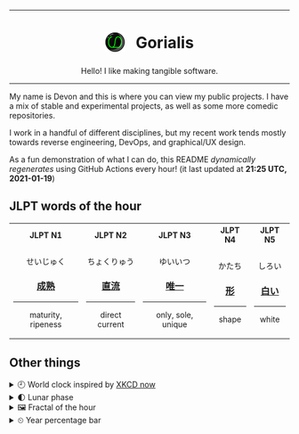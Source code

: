 ***

<h1 align="center">
<sub>
    <img src="readme/resources/avatar.png" height="36">
</sub>
&nbsp;
Gorialis
</h1>
<p align="center">
Hello! I like making tangible software.
</p>

***

My name is Devon and this is where you can view my public projects. I have a mix of stable and experimental projects, as well as some more comedic repositories.

I work in a handful of different disciplines, but my recent work tends mostly towards reverse engineering, DevOps, and graphical/UX design.

As a fun demonstration of what I can do, this README *dynamically regenerates* using GitHub Actions every hour! (it last updated at **21:25 UTC, 2021-01-19**)

<h2>JLPT words of the hour</h2>
<table>
    <tr>
        <th>JLPT N1</th>
        <th>JLPT N2</th>
        <th>JLPT N3</th>
        <th>JLPT N4</th>
        <th>JLPT N5</th>
    </tr>
    <tr>
        <td>
            <p align="center">せいじゅく</p>
            <h3 align="center"><b><a href="https://jisho.org/search/%E6%88%90%E7%86%9F">成熟</a></b></h3>
            <hr>
            <p align="center">maturity,<wbr> ripeness</p>
        </td>
        <td>
            <p align="center">ちょくりゅう</p>
            <h3 align="center"><b><a href="https://jisho.org/search/%E7%9B%B4%E6%B5%81">直流</a></b></h3>
            <hr>
            <p align="center">direct current</p>
        </td>
        <td>
            <p align="center">ゆいいつ</p>
            <h3 align="center"><b><a href="https://jisho.org/search/%E5%94%AF%E4%B8%80">唯一</a></b></h3>
            <hr>
            <p align="center">only,<wbr> sole,<wbr> unique</p>
        </td>
        <td>
            <p align="center">かたち</p>
            <h3 align="center"><b><a href="https://jisho.org/search/%E5%BD%A2">形</a></b></h3>
            <hr>
            <p align="center">shape</p>
        </td>
        <td>
            <p align="center">しろい</p>
            <h3 align="center"><b><a href="https://jisho.org/search/%E7%99%BD%E3%81%84">白い</a></b></h3>
            <hr>
            <p align="center">white</p>
        </td>
    </tr>
</table>

<h2>Other things</h2>
<details>
<summary>🕘  World clock inspired by <a href="https://xkcd.com/now">XKCD now</a></summary>

> <img src="generated/now.png" width="512">

</details>
<details>
<summary>🌓 Lunar phase</summary>

The moon is approximately 24.67% through its phase (First Quarter).

</details>
<details>
<summary>&#x1f5bc; Fractal of the hour</summary>

> <img src="generated/fractal.png" width="512">

</details>
<details>
<summary>&#x23f2; Year percentage bar</summary>
<pre><code>2021 [█▁▁▁▁▁▁▁▁▁▁▁▁▁▁▁▁▁▁▁] 5.18%</code></pre>
</details>
